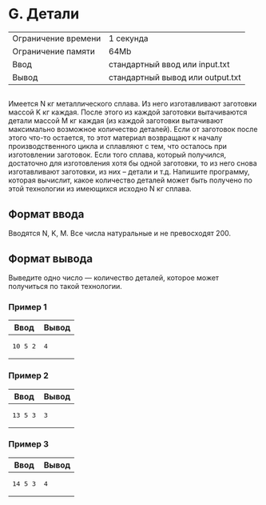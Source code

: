 <div class="problem-statement">
   <div class="header">
      <h1 class="title">G. Детали</h1>
      <table>
         <tr class="time-limit">
            <td class="property-title">Ограничение времени</td>
            <td>1&nbsp;секунда</td>
         </tr>
         <tr class="memory-limit">
            <td class="property-title">Ограничение памяти</td>
            <td>64Mb</td>
         </tr>
         <tr class="input-file">
            <td class="property-title">Ввод</td>
            <td colspan="1">стандартный ввод или input.txt</td>
         </tr>
         <tr class="output-file">
            <td class="property-title">Вывод</td>
            <td colspan="1">стандартный вывод или output.txt</td>
         </tr>
      </table>
   </div>
   <h2></h2>
   <div class="legend"><span style="">
         <p>Имеется N кг металлического сплава. Из него изготавливают заготовки массой K&nbsp;кг каждая. После этого из каждой заготовки вытачиваются
            детали массой M&nbsp;кг каждая (из каждой заготовки вытачивают максимально возможное количество деталей). Если от заготовок после
            этого что-то остается, то этот материал возвращают к началу производственного цикла и сплавляют с тем, что осталось при изготовлении
            заготовок. Если того сплава, который получился, достаточно для изготовления хотя бы одной заготовки, то из него снова изготавливают
            заготовки, из них – детали и т.д. Напишите программу, которая вычислит, какое количество деталей может быть получено по этой
            технологии из имеющихся исходно N кг сплава. 
         </p></span></div>
   <h2>Формат ввода</h2>
   <div class="input-specification"><span style="">
         <p>Вводятся N, K, M. Все числа натуральные и не превосходят 200. </p></span></div>
   <h2>Формат вывода</h2>
   <div class="output-specification"><span style="">
         <p>Выведите одно число — количество деталей, которое может получиться по такой технологии. </p></span></div>
   <h3>Пример 1</h3>
   <table class="sample-tests">
      <thead>
         <tr>
            <th>Ввод</th>
            <th>Вывод</th>
         </tr>
      </thead>
      <tbody>
         <tr>
            <td><pre>10 5 2
</pre></td>
            <td><pre>4
</pre></td>
         </tr>
      </tbody>
   </table>
   <h3>Пример 2</h3>
   <table class="sample-tests">
      <thead>
         <tr>
            <th>Ввод</th>
            <th>Вывод</th>
         </tr>
      </thead>
      <tbody>
         <tr>
            <td><pre>13 5 3
</pre></td>
            <td><pre>3
</pre></td>
         </tr>
      </tbody>
   </table>
   <h3>Пример 3</h3>
   <table class="sample-tests">
      <thead>
         <tr>
            <th>Ввод</th>
            <th>Вывод</th>
         </tr>
      </thead>
      <tbody>
         <tr>
            <td><pre>14 5 3
</pre></td>
            <td><pre>4
</pre></td>
         </tr>
      </tbody>
   </table>
</div></div>
